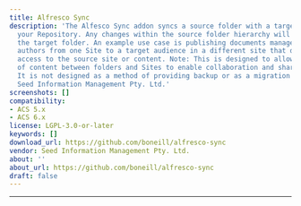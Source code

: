 ```yaml
---
title: Alfresco Sync
description: 'The Alfesco Sync addon syncs a source folder with a target folder within
  your Repository. Any changes within the source folder hierarchy will be synced to
  the target folder. An example use case is publishing documents managed by content
  authors from one Site to a target audience in a different site that do not have
  access to the source site or content. Note: This is designed to allow one way sync
  of content between folders and Sites to enable collaboration and sharing of content.
  It is not designed as a method of providing backup or as a migration tool. Owner
  Seed Information Management Pty. Ltd.'
screenshots: []
compatibility:
- ACS 5.x
- ACS 6.x
license: LGPL-3.0-or-later
keywords: []
download_url: https://github.com/boneill/alfresco-sync
vendor: Seed Information Management Pty. Ltd.
about: ''
about_url: https://github.com/boneill/alfresco-sync
draft: false
---
```

---
